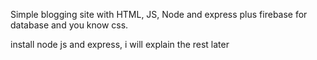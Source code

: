 Simple blogging site with HTML, JS, Node and express plus firebase for database and you know css.

install node js and express, i will explain the rest later
